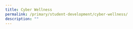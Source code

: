 ```yaml
---
title: Cyber Wellness
permalink: /primary/student-development/cyber-wellness/
description: ""
---
```

